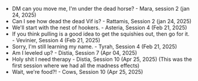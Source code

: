 -   DM can you move me, I'm under the dead horse? - Mara, session 2 (jan 24, 2025)
-   Can I see how dead the dead Vif is? - Rattamis, Session 2 (jan 24, 2025)
-   We'll start with the nest of hookers. - Asteria, Session 4 (Feb 21, 2025)
-   If you think pulling is a good idea to get the squishies out, then go for it. - Vevinier, Session 4 (Feb 21, 2025)
-   Sorry, I'm still learning my name. - Tyrah, Session 4 (Feb 21, 2025)
-   Am I leveled up? - Distia, Session 7 (Apr 04, 2025)
-   Holy shit I need therapy - Distia, Session 10 (Apr 25, 2025) (This was the first session where we had all the madness effects)
-   Wait, we're food?! - Cows, Session 10 (Apr 25, 2025)

